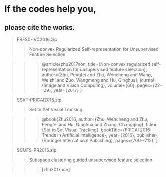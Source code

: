 # If the codes help you,

## please cite the works.

>FRFS0-IVC2016.zip
>>Non-convex Regularized Self-representation for Unsupervised Feature Selection

>>>@article{zhu2017non,
  title={Non-convex regularized self-representation for unsupervised feature selection},
  author={Zhu, Pengfei and Zhu, Wencheng and Wang, Weizhi and Zuo, Wangmeng and Hu, Qinghua},
  journal={Image and Vision Computing},
  volume={60},
  pages={22--29},
  year={2017}
}

>SSVT-PRICAI2016.zip
>>Set to Set Visual Tracking

>>>@book{Zhu2016,
author={Zhu, Wencheng and Zhu, Pengfei and Hu, Qinghua and Zhang, Changqing},
title={Set to Set Visual Tracking},
bookTitle={PRICAI 2016: Trends in Artificial Intelligence},
year={2016},
publisher={Springer International Publishing},
pages={700--712},
}

>SCUFS-PR2016.zip
>>Subspace clustering guided unsupervised feature selection

>>>[zhu2017non]`
